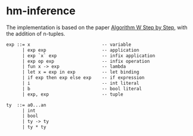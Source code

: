 # hm-inference

The implementation is based on the paper [Algorithm W Step by Step][algo-w],
with the addition of n-tuples.

```txt
exp ::= x                           -- variable
      | exp exp                     -- application
      | exp `x` exp                 -- infix application
      | exp op exp                  -- infix operation
      | fun x -> exp                -- lambda
      | let x = exp in exp          -- let binding
      | if exp then exp else exp    -- if expression
      | i                           -- int literal
      | b                           -- bool literal
      | exp, exp                    -- tuple

ty  ::= a0...an
      | int
      | bool
      | ty -> ty
      | ty * ty
```

[algo-w]: http://citeseerx.ist.psu.edu/viewdoc/download?doi=10.1.1.65.7733&rep=rep1&type=pdf
